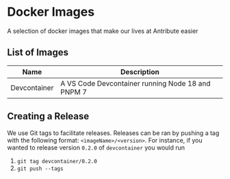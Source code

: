 # Docker Images

A selection of docker images that make our lives at Antribute easier

## List of Images

| Name         | Description                                       |
| ------------ | ------------------------------------------------- |
| Devcontainer | A VS Code Devcontainer running Node 18 and PNPM 7 |

## Creating a Release

We use Git tags to facilitate releases. Releases can be ran by pushing a tag with the following
format: `<imageName>/<version>`. For instance, if you wanted to release version `0.2.0` of
`devcontainer` you would run

1. `git tag devcontainer/0.2.0`
1. `git push --tags`
